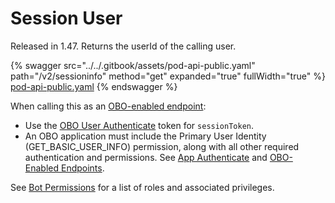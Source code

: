 # Session User

Released in 1.47. Returns the userId of the calling user.

{% swagger src="../../.gitbook/assets/pod-api-public.yaml" path="/v2/sessioninfo" method="get" expanded="true" fullWidth="true" %}
[pod-api-public.yaml](../../.gitbook/assets/pod-api-public.yaml)
{% endswagger %}

When calling this as an [OBO-enabled endpoint](../apps-on-behalf-of-obo/obo-enabled-endpoints.md#api-endpoints-enabled-for-obo):

* Use the [OBO User Authenticate](../apps-on-behalf-of-obo/obo-rsa-user-authentication-by-user-id.md) token for `sessionToken`.
* An OBO application must include the Primary User Identity (GET\_BASIC\_USER\_INFO) permission, along with all other required authentication and permissions. See [App Authenticate](../apps-on-behalf-of-obo/obo-rsa-app-authentication.md) and [OBO-Enabled Endpoints](../apps-on-behalf-of-obo/obo-enabled-endpoints.md#api-endpoints-enabled-for-obo).

See [Bot Permissions](https://docs.developers.symphony.com/building-bots-on-symphony/configuration/bot-permissions) for a list of roles and associated privileges.
